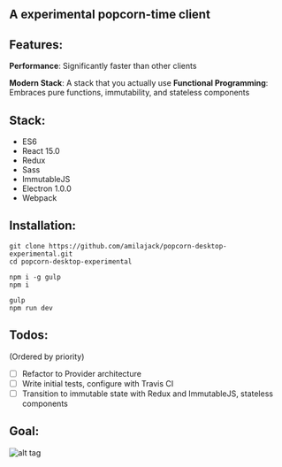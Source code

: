 ## A experimental popcorn-time client

## Features:

**Performance**: Significantly faster than other clients

**Modern Stack**: A stack that you actually use
**Functional Programming**: Embraces pure functions, immutability, and stateless components

## Stack:

* ES6
* React 15.0
* Redux
* Sass
* ImmutableJS
* Electron 1.0.0
* Webpack

## Installation:
```
git clone https://github.com/amilajack/popcorn-desktop-experimental.git
cd popcorn-desktop-experimental

npm i -g gulp
npm i

gulp
npm run dev
```

## Todos:
(Ordered by priority)
- [ ] Refactor to Provider architecture
- [ ] Write initial tests, configure with Travis CI
- [ ] Transition to immutable state with Redux and ImmutableJS, stateless components

## Goal:
![alt tag](https://raw.github.com/amilajack/popcorn-desktop-experimental/master/images/movie-page.jpg)
